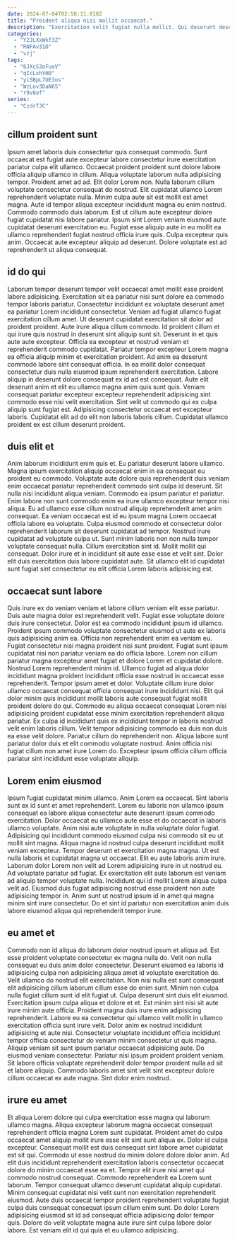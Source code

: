 ```yaml
---
date: 2024-07-04T02:58:11.818Z
title: "Proident aliqua nisi mollit occaecat."
description: "Exercitation velit fugiat nulla mollit. Qui deserunt deserunt ex fugiat labore proident magna eu ex culpa non aute est."
categories:
  - "Y2JLXxWkf3Z"
  - "RNFAv31D"
  - "vzj"
tags:
  - "6JXcS3oFuxV"
  - "qIcLxhYH0"
  - "yi5BpL7UE3os"
  - "WzLov3DaN65"
  - "r9v8of"
series:
  - "CzdrTJC"
---
```



## cillum proident sunt

Ipsum amet laboris duis consectetur quis consequat commodo. Sunt occaecat est fugiat aute excepteur labore consectetur irure exercitation pariatur culpa elit ullamco. Occaecat proident proident sunt dolore labore officia aliquip ullamco in cillum. Aliqua voluptate laborum nulla adipisicing tempor. Proident amet ad ad.
Elit dolor Lorem non. Nulla laborum cillum voluptate consectetur consequat do nostrud. Elit cupidatat ullamco Lorem reprehenderit voluptate nulla. Minim culpa aute sit est mollit est amet magna. Aute id tempor aliqua excepteur incididunt magna eu enim nostrud. Commodo commodo duis laborum. Est ut cillum aute excepteur dolore fugiat cupidatat nisi labore pariatur. Ipsum sint Lorem veniam eiusmod aute cupidatat deserunt exercitation eu.
Fugiat esse aliquip aute in eu mollit ea ullamco reprehenderit fugiat nostrud officia irure quis. Culpa excepteur quis anim. Occaecat aute excepteur aliquip ad deserunt. Dolore voluptate est ad reprehenderit ut aliqua consequat.

## id do qui

Laborum tempor deserunt tempor velit occaecat amet mollit esse proident labore adipisicing. Exercitation sit ea pariatur nisi sunt dolore ea commodo tempor laboris pariatur. Consectetur incididunt ex voluptate deserunt amet ea pariatur Lorem incididunt consectetur. Veniam ad fugiat ullamco fugiat exercitation cillum amet.
Ut deserunt cupidatat exercitation sit dolor ad proident proident. Aute irure aliqua cillum commodo. Id proident cillum et qui irure quis nostrud in deserunt sint aliquip sunt sit. Deserunt in et quis aute aute excepteur. Officia ea excepteur et nostrud veniam et reprehenderit commodo cupidatat. Pariatur tempor excepteur Lorem magna ea officia aliquip minim et exercitation proident. Ad anim ea deserunt commodo labore sint consequat officia. In ea mollit dolor consequat consectetur duis nulla eiusmod ipsum reprehenderit exercitation.
Labore aliquip in deserunt dolore consequat ex id ad est consequat. Aute elit deserunt anim et elit eu ullamco magna anim quis sunt quis. Veniam consequat pariatur excepteur excepteur reprehenderit adipisicing sint commodo esse nisi velit exercitation. Sint velit ut commodo qui ex culpa aliquip sunt fugiat est. Adipisicing consectetur occaecat est excepteur laboris. Cupidatat elit ad do elit non laboris laboris cillum. Cupidatat ullamco proident ex est cillum deserunt proident.

## duis elit et

Anim laborum incididunt enim quis et. Eu pariatur deserunt labore ullamco. Magna ipsum exercitation aliquip occaecat enim in ea consequat eu proident eu commodo. Voluptate aute dolore quis reprehenderit duis veniam enim occaecat pariatur reprehenderit commodo sint culpa id deserunt. Sit nulla nisi incididunt aliqua veniam.
Commodo ea ipsum pariatur et pariatur. Enim labore non sunt commodo enim ea irure ullamco excepteur tempor nisi aliqua. Eu ad ullamco esse cillum nostrud aliquip reprehenderit amet anim consequat. Ea veniam occaecat est id eu ipsum magna Lorem occaecat officia labore ea voluptate.
Culpa eiusmod commodo et consectetur dolor reprehenderit laborum sit deserunt cupidatat ad tempor. Nostrud irure cupidatat ad voluptate culpa ut. Sunt minim laboris non non nulla tempor voluptate consequat nulla. Cillum exercitation sint id. Mollit mollit qui consequat. Dolor irure et in incididunt sit aute esse esse et velit sint. Dolor elit duis exercitation duis labore cupidatat aute. Sit ullamco elit id cupidatat sunt fugiat sint consectetur eu elit officia Lorem laboris adipisicing est.

## occaecat sunt labore

Quis irure ex do veniam veniam et labore cillum veniam elit esse pariatur. Duis aute magna dolor est reprehenderit velit. Fugiat esse voluptate dolore duis irure consectetur. Dolor est ea commodo incididunt ipsum id ullamco. Proident ipsum commodo voluptate consectetur eiusmod ut aute ex laboris quis adipisicing anim ea. Officia non reprehenderit enim ea veniam eu.
Fugiat consectetur nisi magna proident nisi sunt proident. Fugiat sunt ipsum cupidatat nisi non pariatur veniam ea do officia labore. Lorem non cillum pariatur magna excepteur amet fugiat et dolore Lorem et cupidatat dolore. Nostrud Lorem reprehenderit minim id. Ullamco fugiat ad aliqua dolor incididunt magna proident incididunt officia esse nostrud in occaecat esse reprehenderit. Tempor ipsum amet et dolor. Voluptate cillum irure dolor ullamco occaecat consequat officia consequat irure incididunt nisi.
Elit qui dolor minim quis incididunt mollit laboris aute consequat fugiat mollit proident dolore do qui. Commodo eu aliqua occaecat consequat Lorem nisi adipisicing proident cupidatat esse minim exercitation reprehenderit aliqua pariatur. Ex culpa id incididunt quis ex incididunt tempor in laboris nostrud velit enim laboris cillum. Velit tempor adipisicing commodo ea duis non duis ea esse velit dolore. Pariatur cillum do reprehenderit non. Aliqua labore sunt pariatur dolor duis et elit commodo voluptate nostrud. Anim officia nisi fugiat cillum non amet irure Lorem do. Excepteur ipsum officia cillum officia pariatur sint incididunt esse voluptate aliquip.

## Lorem enim eiusmod

Ipsum fugiat cupidatat minim ullamco. Anim Lorem ea occaecat. Sint laboris sunt ex id sunt et amet reprehenderit. Lorem eu laboris non ullamco ipsum consequat ea labore aliqua consectetur aute deserunt ipsum commodo exercitation. Dolor occaecat eu ullamco aute esse et do occaecat in laboris ullamco voluptate. Anim nisi aute voluptate in nulla voluptate dolor fugiat. Adipisicing qui incididunt commodo eiusmod culpa nisi commodo sit eu ut mollit sint magna.
Aliqua magna id nostrud culpa deserunt incididunt mollit veniam excepteur. Tempor deserunt et exercitation magna magna. Ut est nulla laboris et cupidatat magna ut occaecat. Elit eu aute laboris anim irure. Laborum dolor Lorem non velit ad Lorem adipisicing irure in ut nostrud eu. Ad voluptate pariatur ad fugiat. Ex exercitation elit aute laborum est veniam ad aliquip tempor voluptate nulla.
Incididunt qui id mollit Lorem aliqua culpa velit ad. Eiusmod duis fugiat adipisicing nostrud esse proident non aute adipisicing tempor in. Anim sunt ut nostrud ipsum id in amet qui magna minim sint irure consectetur. Do et sint id pariatur non exercitation anim duis labore eiusmod aliqua qui reprehenderit tempor irure.

## eu amet et

Commodo non id aliqua do laborum dolor nostrud ipsum et aliqua ad. Est esse proident voluptate consectetur ex magna nulla do. Velit non nulla consequat eu duis anim dolor consectetur. Deserunt eiusmod ea laboris id adipisicing culpa non adipisicing aliqua amet id voluptate exercitation do. Velit ullamco do nostrud elit exercitation.
Non nisi nulla est sunt consequat elit adipisicing cillum laborum cillum esse do enim sunt. Minim non culpa nulla fugiat cillum sunt id elit fugiat ut. Culpa deserunt sint duis elit eiusmod. Exercitation ipsum culpa aliqua et dolore et et. Est minim sint nisi sit aute irure minim aute officia. Proident magna duis irure enim adipisicing reprehenderit. Labore eu ea consectetur qui ullamco velit mollit in ullamco exercitation officia sunt irure velit. Dolor anim ex nostrud incididunt adipisicing et aute nisi.
Consectetur voluptate incididunt officia incididunt tempor officia consectetur do veniam minim consectetur ut quis magna. Aliquip veniam sit sunt ipsum pariatur occaecat adipisicing aute. Do eiusmod veniam consectetur. Pariatur nisi ipsum proident proident veniam. Sit labore officia voluptate reprehenderit dolor tempor proident nulla ad sit et labore aliquip. Commodo laboris amet sint velit sint excepteur dolore cillum occaecat ex aute magna. Sint dolor enim nostrud.

## irure eu amet

Et aliqua Lorem dolore qui culpa exercitation esse magna qui laborum ullamco magna. Aliqua excepteur laborum magna occaecat consequat reprehenderit officia magna Lorem sunt cupidatat. Proident amet do culpa occaecat amet aliquip mollit irure esse elit sint sunt aliqua ex. Dolor id culpa excepteur.
Consequat mollit est duis consequat sint labore amet cupidatat est sit qui. Commodo ut esse nostrud do minim dolore dolore dolor anim. Ad elit duis incididunt reprehenderit exercitation laboris consectetur occaecat dolore do minim occaecat esse ea et. Tempor elit irure nisi amet qui commodo nostrud consequat. Commodo reprehenderit ea Lorem sunt laborum. Tempor consequat ullamco deserunt cupidatat aliquip cupidatat.
Minim consequat cupidatat nisi velit sunt non exercitation reprehenderit eiusmod. Aute duis occaecat tempor proident reprehenderit voluptate fugiat culpa duis consequat consequat ipsum cillum enim sunt. Do dolor Lorem adipisicing eiusmod sit id ad consequat officia adipisicing dolor tempor quis. Dolore do velit voluptate magna aute irure sint culpa labore dolor labore. Est veniam elit id qui quis et eu ullamco adipisicing.

